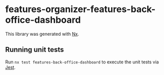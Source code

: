 # features-organizer-features-back-office-dashboard

This library was generated with [Nx](https://nx.dev).

## Running unit tests

Run `nx test features-back-office-dashboard` to execute the unit tests via [Jest](https://jestjs.io).
